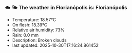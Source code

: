 ### ☁️ 🌤️  The weather in Florianópolis is: Florianópolis

- Temperature: 18.57°C
- On flesh: 18.39°C
- Relative air humidity: 73%
- Rain: 0.0 mm
- Description: Broken clouds
- last updated: 2025-10-30T17:16:24.861452

